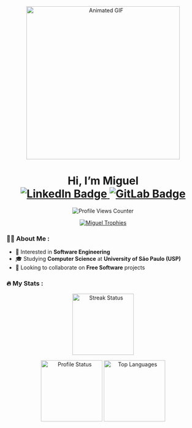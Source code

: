 <div id="header" align="center">
  <img src="https://media0.giphy.com/media/RbDKaczqWovIugyJmW/giphy.gif?cid=790b7611bbe75b3fff295b10b42c8054e770f6422494d62b&rid=giphy.gif&ct=g" width="400" alt="Animated GIF"/>
  
  <h1>
    Hi, I’m Miguel
    <div id="badges">
      <a href="https://www.linkedin.com/in/reisaraujo-miguel/">
        <img src="https://img.shields.io/badge/LinkedIn-0077B5?style=for-the-badge&logo=linkedin&logoColor=white" alt="LinkedIn Badge"/>
      </a>
      <a href="https://gitlab.com/reisaraujo.miguel/">
        <img src="https://img.shields.io/badge/GitLab-330F63?style=for-the-badge&logo=gitlab&logoColor=white" alt="GitLab Badge"/>
      </a>
    </div>
  </h1>
</div>

<p align="center">
  <img src="https://komarev.com/ghpvc/?username=reisaraujo-miguel&style=flat-square&color=blue" alt="Profile Views Counter"/>
</p>

<p align="center"> 
  <a href="https://github.com/ryo-ma/github-profile-trophy">
    <img src="https://github-profile-trophy.vercel.app/?username=reisaraujo-miguel&theme=radical&column=-1&no-bg=true&no-frame=true" alt="Miguel Trophies" />
  </a>
</p>

### :man_technologist: About Me :

- 👀 Interested in **Software Engineering**
- 🎓 Studying **Computer Science** at **University of São Paulo (USP)**
- 💞️ Looking to collaborate on **Free Software** projects

### :fire: My Stats :

<p align="center">
  <img height="160em" src="https://github-readme-streak-stats.herokuapp.com?user=reisaraujo-miguel&theme=midnight-purple&hide_border=true&background=0d1117" alt="Streak Status"/>
</p>

<p align="center">
  <img height="160em" src="https://github-readme-stats.vercel.app/api?username=reisaraujo-miguel&show_icons=true&layout=compact&theme=midnight-purple&hide_border=true&bg_color=0d1117" alt="Profile Status"/>
  <img height="160em" src="https://github-readme-stats.vercel.app/api/top-langs/?username=reisaraujo-miguel&layout=compact&theme=midnight-purple&hide_border=true&bg_color=0d1117" alt="Top Languages"/>
</p>

<!---
reisaraujo-miguel/reisaraujo-miguel is a ✨ special ✨ repository because its `README.md` (this file) appears on your GitHub profile.
You can click the Preview link to take a look at your changes.
--->
